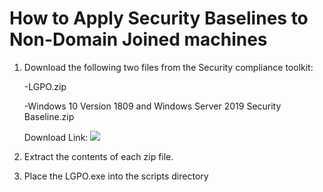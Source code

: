 # How to Apply Security Baselines to Non-Domain Joined machines

1. Download the following two files from the Security compliance toolkit:

   -LGPO.zip
   
   -Windows 10 Version 1809 and Windows Server 2019 Security Baseline.zip
   
   Download Link: ![](https://www.microsoft.com/en-us/download/details.aspx?id=55319)
   
 2. Extract the contents of each zip file. 
 
 3. Place the LGPO.exe into the scripts directory
